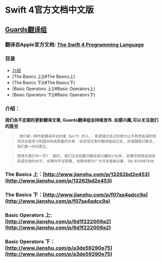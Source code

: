 # Swift 4官方文档中文版
## [Guards翻译组](http://www.jianshu.com/u/e6c8dda77e26)

### 翻译自Apple官方文档:  [The Swift 4 Programming Language ]( https://developer.apple.com/library/content/documentation/Swift/Conceptual/Swift_Programming_Language/index.html#//apple_ref/doc/uid/TP40014097-CH3-ID0)

### 目录
* [介绍](#介绍)
* [The Basics 上](#The Basics上)
* [The Basics 下](#The Basics下)
* [Basic Operators 上](#Basic Operators上)
* [Basic Operators 下](#Basic Operators下)

### <a id="介绍"></a> 介绍：
 **我们会不定期的更新翻译文章, Guards翻译组会持续发布. 如感兴趣,可以关注我们的[简书](http://www.jianshu.com/u/e6c8dda77e26)**
 >` 我们是一群热爱翻译并且热爱 Swift 的人， 希望通过自己的努力让不熟悉英语的程序员也能学习到国外的高质量的文章. 如发现文章中翻译错误之处, 烦请跟我们联系, 我们第一时间更正.`


> `想成为我们中一员?  是的, 我们正在招募对翻译感兴趣的小伙伴, 如果你想提高阅读英语文档的水平, 如果你不甘寂寞, 如果你想为广大开发者做点事. QQ:835087646`


### <a id="The Basics上"></a> The Basics 上：[http://www.jianshu.com/p/13262bd2e453](http://www.jianshu.com/p/13262bd2e453)
### <a id="The Basics下"></a> The Basics 下：[http://www.jianshu.com/p/f07aa4adcc9a](http://www.jianshu.com/p/f07aa4adcc9a)
### <a id="Basic Operators上"></a> Basic Operators 上: [http://www.jianshu.com/p/6d1f222009a2](http://www.jianshu.com/p/6d1f222009a2)
### <a id="Basic Operators下"></a> Basic Operators 下：[http://www.jianshu.com/p/a3de59290e75](http://www.jianshu.com/p/a3de59290e75)